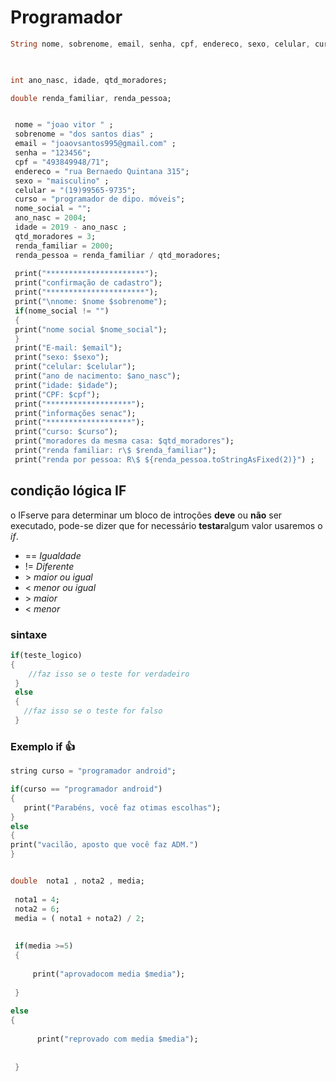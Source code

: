 # Programador
```dart
String nome, sobrenome, email, senha, cpf, endereco, sexo, celular, curso, nome_social;
 


int ano_nasc, idade, qtd_moradores;

double renda_familiar, renda_pessoa;


 nome = "joao vitor " ;
 sobrenome = "dos santos dias" ;
 email = "joaovsantos995@gmail.com" ;
 senha = "123456";
 cpf = "493849948/71";
 endereco = "rua Bernaedo Quintana 315";
 sexo = "maisculino" ;
 celular = "(19)99565-9735";
 curso = "programador de dipo. móveis";
 nome_social = ""; 
 ano_nasc = 2004; 
 idade = 2019 - ano_nasc ;
 qtd_moradores = 3; 
 renda_familiar = 2000;
 renda_pessoa = renda_familiar / qtd_moradores;  
   
 print("**********************"); 
 print("confirmação de cadastro");
 print("**********************");
 print("\nnome: $nome $sobrenome"); 
 if(nome_social != "")
 {
 print("nome social $nome_social"); 
 }
 print("E-mail: $email"); 
 print("sexo: $sexo"); 
 print("celular: $celular"); 
 print("ano de nacimento: $ano_nasc"); 
 print("idade: $idade"); 
 print("CPF: $cpf");
 print("*******************");
 print("informações senac");
 print("*******************");
 print("curso: $curso");
 print("moradores da mesma casa: $qtd_moradores");
 print("renda familiar: r\$ $renda_familiar");
 print("renda por pessoa: R\$ ${renda_pessoa.toStringAsFixed(2)}") ;

```

## condição lógica IF

o IFserve para determinar um bloco de introções **deve** ou **não** ser executado, pode-se dizer que for necessário **testar**algum valor usaremos o *if*.
- == *Igualdade*
- != *Diferente*
- \> *maior ou igual*
- < *menor ou igual*
- \> *maior* 
- < *menor*
 
 ### sintaxe
 
 ```dart
 if(teste_logico)
 {
     //faz isso se o teste for verdadeiro
  }
  else
  {   
    //faz isso se o teste for falso
  } 
  ```
  
 ### Exemplo if  :+1:
 
 ```dart
 string curso = "programador android";
 
 if(curso == "programador android")
 {
    print("Parabéns, você faz otimas escolhas");
 }
 else
 {
 print("vacilão, aposto que você faz ADM.")
 }


 double  nota1 , nota2 , media;
  
  nota1 = 4;
  nota2 = 6;
  media = ( nota1 + nota2) / 2;
  
  
  if(media >=5)
  {
  
      print("aprovadocom media $media");
  
  }
   
 else 
 {
  
       print("reprovado com media $media");
  
  
  }
















































































